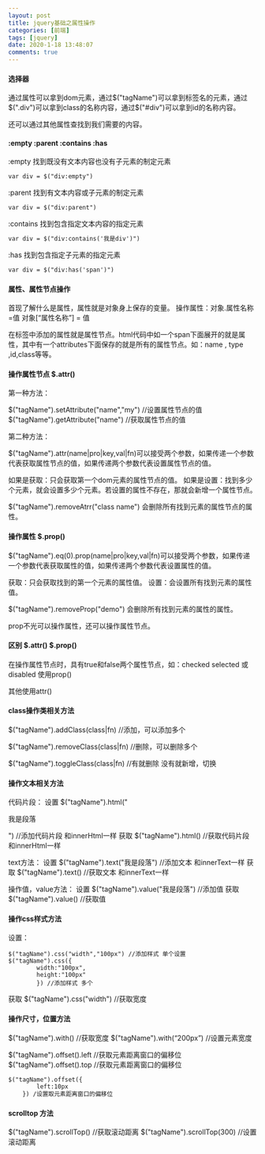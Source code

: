 ```yaml
---
layout: post
title: jquery基础之属性操作
categories: [前端]
tags: [jquery]
date: 2020-1-18 13:48:07
comments: true
---
```



#### 选择器

通过属性可以拿到dom元素，通过$("tagName")可以拿到标签名的元素，通过$(".div")可以拿到class的名称内容，通过$("#div")可以拿到id的名称内容。

还可以通过其他属性查找到我们需要的内容。

#### :empty :parent :contains :has

:empty 找到既没有文本内容也没有子元素的制定元素

```html
var div = $("div:empty")
```

:parent 找到有文本内容或子元素的制定元素

```html
var div = $("div:parent")
```

:contains 找到包含指定文本内容的指定元素

```html
var div = $("div:contains('我是div')")
```

:has 找到包含指定子元素的指定元素

```html
var div = $("div:has('span')")
```

#### 属性、属性节点操作

首现了解什么是属性，属性就是对象身上保存的变量。
操作属性：对象.属性名称=值   对象[“属性名称”] = 值

在标签中添加的属性就是属性节点。html代码中如一个span下面展开的就是属性，其中有一个attributes下面保存的就是所有的属性节点。如：name , type ,id,class等等。

#### 操作属性节点 $.attr()

第一种方法：

$("tagName").setAttribute("name","my")  //设置属性节点的值
$("tagName").getAttribute("name") //获取属性节点的值

第二种方法：

$("tagName").attr(name|pro|key,val|fn)可以接受两个参数，如果传递一个参数代表获取属性节点的值，如果传递两个参数代表设置属性节点的值。

如果是获取：只会获取第一个dom元素的属性节点的值。
如果是设置：找到多少个元素，就会设置多少个元素。若设置的属性不存在，那就会新增一个属性节点。

$("tagName").removeAtrr("class name") 会删除所有找到元素的属性节点的属性。

#### 操作属性 $.prop()

$("tagName").eq(0).prop(name|pro|key,val|fn)可以接受两个参数，如果传递一个参数代表获取属性的值，如果传递两个参数代表设置属性的值。

获取：只会获取找到的第一个元素的属性值。
设置：会设置所有找到元素的属性值。

$("tagName").removeProp("demo") 会删除所有找到元素的属性的属性。

prop不光可以操作属性，还可以操作属性节点。


####  区别 $.attr() $.prop()

在操作属性节点时，具有true和false两个属性节点，如：checked selected 或 disabled 使用prop()

其他使用attr()


#### class操作类相关方法

$("tagName").addClass(class|fn) //添加，可以添加多个

$("tagName").removeClass(class|fn) //删除，可以删除多个

$("tagName").toggleClass(class|fn) //有就删除 没有就新增，切换


#### 操作文本相关方法

代码片段：
设置 $("tagName").html("<p>我是段落</p>")  //添加代码片段 和innerHtml一样
获取 $("tagName").html()  //获取代码片段 和innerHtml一样

text方法：
设置 $("tagName").text("我是段落")  //添加文本 和innerText一样
获取 $("tagName").text()  //获取文本 和innerText一样

操作值，value方法：
设置 $("tagName").value("我是段落")  //添加值
获取 $("tagName").value()  //获取值

#### 操作css样式方法

设置：
```
$("tagName").css("width","100px") //添加样式 单个设置
$("tagName").css({
        width:"100px",
        height:"100px"        
        }) //添加样式 多个
```

获取
$("tagName").css("width") //获取宽度

#### 操作尺寸，位置方法

$("tagName").with() //获取宽度
$("tagName").with(“200px”) //设置元素宽度

$("tagName").offset().left //获取元素距离窗口的偏移位
$("tagName").offset().top //获取元素距离窗口的偏移位


```html
$("tagName").offset({
        left:10px
    }) /设置取元素距离窗口的偏移位
```

#### scrolltop 方法

$("tagName").scrollTop() //获取滚动距离
$("tagName").scrollTop(300) //设置滚动距离















